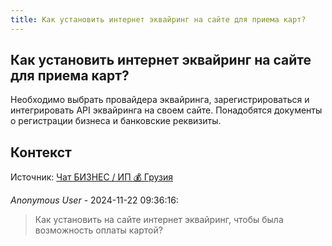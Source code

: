 ```yaml
---
title: Как установить интернет эквайринг на сайте для приема карт?
---
```


## Как установить интернет эквайринг на сайте для приема карт?

Необходимо выбрать провайдера эквайринга, зарегистрироваться и интегрировать API эквайринга на своем сайте. Понадобятся документы о регистрации бизнеса и банковские реквизиты.

## Контекст

Источник: [Чат БИЗНЕС / ИП 💰 Грузия](https://t.me/ip_ge)

_Anonymous User_ - 2024-11-22 09:36:16:

> Как установить на сайте интернет эквайринг, чтобы была возможность оплаты картой?
